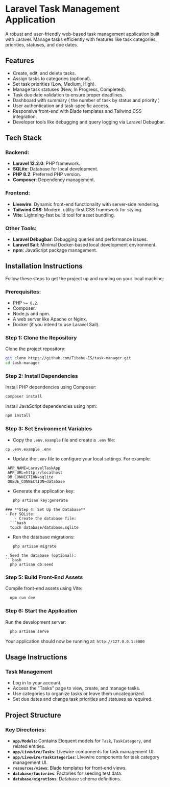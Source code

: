 # **Laravel Task Management Application**
A robust and user-friendly web-based task management application built with Laravel. Manage tasks efficiently with features like task categories, priorities, statuses, and due dates.
## **Features**
- Create, edit, and delete tasks.
- Assign tasks to categories (optional).
- Set task priorities (Low, Medium, High).
- Manage task statuses (New, In Progress, Completed).
- Task due date validation to ensure proper deadlines.
- Dashboard with summary ( the number of task by status and priority )
- User authentication and task-specific access.
- Responsive front-end with Blade templates and Tailwind CSS integration.
- Developer tools like debugging and query logging via Laravel Debugbar.

## **Tech Stack**
### **Backend:**
- **Laravel 12.2.0**: PHP framework.
- **SQLite**: Database for local development.
- **PHP 8.2**: Preferred PHP version.
- **Composer**: Dependency management.

### **Frontend:**
- **Livewire**: Dynamic front-end functionality with server-side rendering.
- **Tailwind CSS**: Modern, utility-first CSS framework for styling.
- **Vite**: Lightning-fast build tool for asset bundling.

### **Other Tools:**
- **Laravel Debugbar**: Debugging queries and performance issues.
- **Laravel Sail**: Minimal Docker-based local development environment.
- **npm**: JavaScript package management.


## **Installation Instructions**
Follow these steps to get the project up and running on your local machine:
### **Prerequisites:**
- PHP `>= 8.2`.
- Composer.
- Node.js and npm.
- A web server like Apache or Nginx.
- Docker (if you intend to use Laravel Sail).

### **Step 1: Clone the Repository**
Clone the project repository:
```bash
git clone https://github.com/Tibebu-ES/task-manager.git
cd task-manager
```
### **Step 2: Install Dependencies**
Install PHP dependencies using Composer:
```bash
composer install
```
Install JavaScript dependencies using npm:
```bash
npm install
```
### **Step 3: Set Environment Variables**
- Copy the `.env.example` file and create a `.env` file:
 ```bash
cp .env.example .env
```
- Update the `.env` file to configure your local settings. For example:
 ```
  APP_NAME=LaravelTaskApp
  APP_URL=http://localhost
  DB_CONNECTION=sqlite
  QUEUE_CONNECTION=database
```
- Generate the application key:
   ```bash
  php artisan key:generate
```
### **Step 4: Set Up the Database**
- For SQLite:
    - Create the database file:
  ```bash
  touch database/database.sqlite
```
- Run the database migrations:
  ```bash
  php artisan migrate
```
- Seed the database (optional):
```bash
  php artisan db:seed
```
### **Step 5: Build Front-End Assets**
Compile front-end assets using Vite:
```bash
  npm run dev
```
### **Step 6: Start the Application**
Run the development server:
```bash
  php artisan serve
```
Your application should now be running at: `http://127.0.0.1:8000`

## **Usage Instructions**
### **Task Management**
- Log in to your account.
- Access the "Tasks" page to view, create, and manage tasks.
- Use categories to organize tasks or leave them uncategorized.
- Set due dates and change task priorities and statuses as required.

## **Project Structure**
### Key Directories:
- **`app/Models`**: Contains Eloquent models for `Task`, `TaskCategory`, and related entities.
- **`app/Livewire/Tasks`**: Livewire components for task management UI.
- **`app/Livewire/TaskCategories`**: Livewire components for task category management UI.
- **`resources/views`**: Blade templates for front-end views.
- **`database/factories`**: Factories for seeding test data.
- **`database/migrations`**: Database schema definitions.
